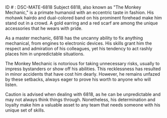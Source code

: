 ID # : DSC-MATE-6818
Subject 6818, also known as "The Monkey Mechanic," is a primate humanoid with an eccentric taste in fashion. His mohawk hairdo and dual-colored band on his prominent forehead make him stand out in a crowd. A gold earring and a red scarf are among the unique accessories that he wears with pride. 

As a master mechanic, 6818 has the uncanny ability to fix anything mechanical, from engines to electronic devices. His skills grant him the respect and admiration of his colleagues, yet his tendency to act rashly places him in unpredictable situations.

The Monkey Mechanic is notorious for taking unnecessary risks, usually to impress bystanders or show off his abilities. This recklessness has resulted in minor accidents that have cost him dearly. However, he remains unfazed by these setbacks, always eager to prove his worth to anyone who will listen.

Caution is advised when dealing with 6818, as he can be unpredictable and may not always think things through. Nonetheless, his determination and loyalty make him a valuable asset to any team that needs someone with his unique set of skills.